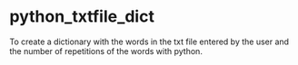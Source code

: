 # python_txtfile_dict
To create a dictionary with the words in the txt file entered by the user and the number of repetitions of the words with python.
